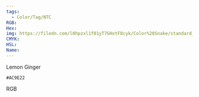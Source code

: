 ```yaml
---
tags:
  - Color/Tag/NTC
RGB:
Hex:
img: https://filedn.com/l0hpzxl1f01yT7GHxtF8cyk/Color%20Snake/standard_csv_to_svg/AC9E22.svg
CMYK:
HSL:
Name:
---
```

Lemon Ginger
```palette
#AC9E22
```
RGB
